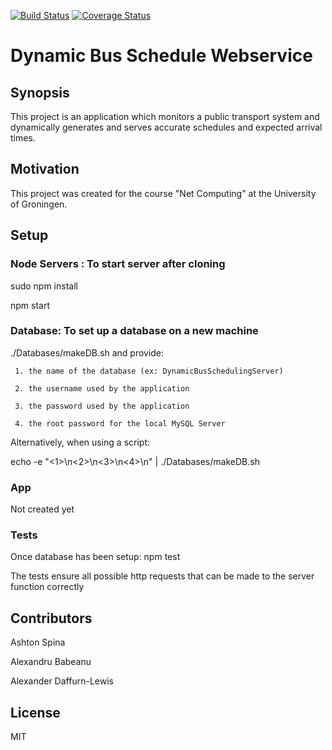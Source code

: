 [![Build Status](https://travis-ci.org/babeanu-dorian/dynamic-bus-schedule-webservice.svg?branch=master)](https://travis-ci.org/babeanu-dorian/dynamic-bus-schedule-webservice)
[![Coverage Status](https://coveralls.io/github/babeanu-dorian/dynamic-bus-schedule-webservice?branch=master)](https://coveralls.io/github/babeanu-dorian/dynamic-bus-schedule-webservice?branch=master)

# Dynamic Bus Schedule Webservice

## Synopsis
This project is an application which monitors a public transport system and dynamically generates and serves accurate schedules and expected arrival times.  

## Motivation

This project was created for the course "Net Computing" at the University of Groningen.

## Setup

### Node Servers : To start server after cloning
sudo npm install

npm start

### Database: To set up a database on a new machine

./Databases/makeDB.sh
and provide: 

     1. the name of the database (ex: DynamicBusSchedulingServer)

     2. the username used by the application

     3. the password used by the application

     4. the root password for the local MySQL Server

Alternatively, when using a script:

echo -e "<1>\n<2>\n<3>\n<4>\n" | ./Databases/makeDB.sh

### App
Not created yet

### Tests
Once database has been setup:
npm test

The tests ensure all possible http requests that can be made to the server function correctly

## Contributors
Ashton Spina

Alexandru Babeanu

Alexander Daffurn-Lewis

## License

MIT
